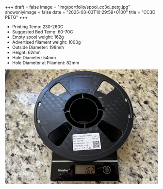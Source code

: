 +++
draft = false
image = "img/portfolio/spool_cc3d_petg.jpg"
showonlyimage = false
date = "2025-03-03T10:29:59+0100"
title = "CC3D PETG"
+++

* Printing Temp: 230-260C
* Suggested Bed Temp: 60-70C
* Empty spool weight: 162g
* Advertised filament weight: 1000g
* Outside Diameter: 198mm
* Height: 62mm
* Hole Diameter: 54mm
* Hole Diameter at Filament: 82mm
<!--more-->

![image](/img/portfolio/spool_cc3d_petg.jpg)


